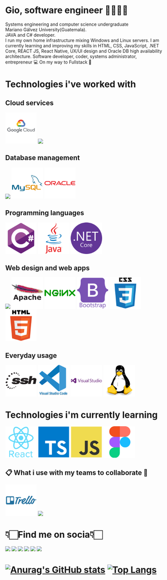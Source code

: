 # Gio, software engineer 👀🏋🏻‍♂️
Systems engineering and computer science undergraduate<br>
Mariano Gálvez University(Guatemala). <br>
JAVA and C# developer. <br>
I run my own home infrastructure mixing Windows and Linux servers. 
I am currently learning and improving my skills in HTML, CSS, JavaScript, .NET Core, REACT JS, React Native, UX/UI design and Oracle DB high availability architecture.
Software developer, coder, systems administrator, entrepreneur 💻 On my way to Fullstack 🎯

<div>
 <h1>Technologies i've worked with</h1>
 <h2>Cloud services</h2>
 <img width=100px src="https://github.com/devicons/devicon/blob/master/icons/googlecloud/googlecloud-original-wordmark.svg">
 <img width=100px src="https://img.utdstc.com/icon/92a/84b/92a84bb11a27350f078e70dd993ad709ac33f17cd37517aa3946e6a5ae36322e:200">
 <h2>Database management</h2>
 <img width=100px src="https://live.mrf.io/statics/i/ps/www.muylinux.com/wp-content/uploads/2018/02/microsoft_sqlserver.png?width=1200&enable=upscale">
 <img width=100px src="https://github.com/devicons/devicon/blob/master/icons/mysql/mysql-original-wordmark.svg">
 <img width=100px src="https://github.com/devicons/devicon/blob/master/icons/oracle/oracle-original.svg">
 
 <h2>Programming languages</h2>
 <img width=100px src="https://github.com/devicons/devicon/blob/master/icons/csharp/csharp-original.svg">
 <img width=100px src="https://github.com/devicons/devicon/blob/master/icons/java/java-original-wordmark.svg">
 <img width=100px src="https://github.com/devicons/devicon/blob/master/icons/dotnetcore/dotnetcore-original.svg">
 
 
 <h2>Web design and web apps</h2>
 <img width=100px src="https://www.kindpng.com/picc/m/459-4595229_lighttpd-web-server-hd-png-download.png">
  <img width=100px src="https://github.com/meza360/meza360/blob/master/apache_original.svg">
  <img width=100px src="https://github.com/devicons/devicon/blob/master/icons/nginx/nginx-original.svg">
  <img width=100px src="https://github.com/devicons/devicon/blob/master/icons/bootstrap/bootstrap-plain-wordmark.svg">
  <img width=100px src="https://github.com/devicons/devicon/blob/master/icons/css3/css3-original-wordmark.svg">
  <img width=100px src="https://github.com/devicons/devicon/blob/master/icons/html5/html5-original-wordmark.svg">
 
 <h2>Everyday usage</h2>
 <img width=100px src="https://github.com/devicons/devicon/blob/master/icons/ssh/ssh-original-wordmark.svg">
 <img width=100px src="https://github.com/devicons/devicon/blob/master/icons/vscode/vscode-original-wordmark.svg">
 <img width=100px src="https://github.com/devicons/devicon/blob/master/icons/visualstudio/visualstudio-plain-wordmark.svg">
 <img width=100px src="https://github.com/devicons/devicon/blob/master/icons/linux/linux-original.svg">
 
 <h1>Technologies i'm currently learning</h1>
 <img width=100px src="https://github.com/devicons/devicon/blob/master/icons/react/react-original-wordmark.svg">
 <img width=100px src="https://github.com/devicons/devicon/blob/master/icons/typescript/typescript-original.svg">
 <img width=100px src="https://github.com/devicons/devicon/blob/master/icons/javascript/javascript-original.svg">
 <img width=100px src="https://github.com/devicons/devicon/blob/master/icons/figma/figma-original.svg">
 
 <h2> 📋 What i use with my teams to collaborate 🧩</h2>
 <img width=100px src="https://github.com/devicons/devicon/blob/master/icons/trello/trello-plain-wordmark.svg">
 <img width=100px src="https://github.com/meza360/devicon/blob/master/icons/github/github-original-wordmark.svg">
</div>

# 👇🏻Find me on socia👇🏻
 <a href="https://www.pinterest.com/giovanidav5/_saved/"><img height=30px src="https://badges.aleen42.com/src/pinterest.svg"></a>
 <a href="https://www.instagram.com/meza_360_/"><img height=30px src="https://badges.aleen42.com/src/instagram.svg"></a>
 <a href="https://www.facebook.com/giovani.meza.360/"><img height=30px src="https://badges.aleen42.com/src/facebook.svg"></a>
 <a href="https://twitter.com/meza_360"><img height=30px src="https://badges.aleen42.com/src/twitter.svg"></a>
 <a href="https://open.spotify.com/user/giovanimeza?si=d87b1c5a12524365"><img height=30px src="https://badges.aleen42.com/src/spotify.svg"></a>
 <a href="https://t.me/meza360"><img height=30px src="https://badges.aleen42.com/src/telegram.svg"></a>
  

# [![Anurag's GitHub stats](https://github-readme-stats.vercel.app/api?username=meza360&count_private=true&show_icons=true&theme=tokyonight)](https://github.com/meza360/github-readme-stats) [![Top Langs](https://github-readme-stats.vercel.app/api/top-langs/?username=meza360&langs_count=12&hide=ruby,less,scss,shell,tsql&layout=compact&theme=tokyonight)](https://github.com/meza360/github-readme-stats)


